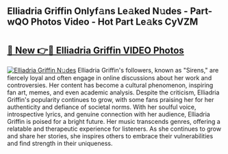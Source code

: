 ## Elliadria Griffin Onlyf𝚊ns Le𝚊ked N𝚞des - Part-wQO Photos Video - Hot Part Le𝚊ks CyVZM

# <h2><a href="http://ab51495.deff.icu/?id=Elliadria+Griffin">🔗 New 👉🔴 Elliadria Griffin VIDEO Photos</a></h2>

[![Elliadria Griffin N𝚞des](https://i.imgur.com/rIISA9y.gif)](http://ab51495.deff.icu/?id=Elliadria+Griffin)
Elliadria Griffin's followers, known as "Sirens," are fiercely loyal and often engage in online discussions about her work and controversies. Her content has become a cultural phenomenon, inspiring fan art, memes, and even academic analysis. Despite the criticism, Elliadria Griffin's popularity continues to grow, with some fans praising her for her authenticity and defiance of societal norms. With her soulful voice, introspective lyrics, and genuine connection with her audience, Elliadria Griffin is poised for a bright future. Her music transcends genres, offering a relatable and therapeutic experience for listeners. As she continues to grow and share her stories, she inspires others to embrace their vulnerabilities and find strength in their uniqueness.
